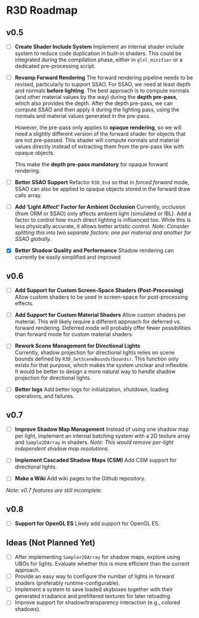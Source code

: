 # R3D Roadmap

## **v0.5**

* [ ] **Create Shader Include System**
  Implement an internal shader include system to reduce code duplication in built-in shaders. This could be integrated during the compilation phase, either in `glsl_minifier` or a dedicated pre-processing script.

* [ ] **Revamp Forward Rendering**
  The forward rendering pipeline needs to be revised, particularly to support SSAO. For SSAO, we need at least depth and normals **before lighting**.
  The best approach is to compute normals (and other material values by the way) during the **depth pre-pass**, which also provides the depth. After the depth pre-pass, we can compute SSAO and then apply it during the lighting pass, using the normals and material values generated in the pre-pass.

  However, the pre-pass only applies to **opaque rendering**, so we will need a slightly different version of the forward shader for objects that are not pre-passed. This shader will compute normals and material values directly instead of extracting them from the pre-pass like with opaque objects.

  This make the **depth pre-pass mandatory** for opaque forward rendering.

* [ ] **Better SSAO Support**
  Refactor `R3D_End` so that in *forced forward* mode, SSAO can also be applied to opaque objects stored in the forward draw calls array.

* [ ] **Add ‘Light Affect’ Factor for Ambient Occlusion**
  Currently, occlusion (from ORM or SSAO) only affects ambient light (simulated or IBL). Add a factor to control how much direct lighting is influenced too. While this is less physically accurate, it allows better artistic control.
  *Note: Consider splitting this into two separate factors: one per material and another for SSAO globally.*

* [x] **Better Shadow Quality and Performance**
  Shadow rendering can currently be easily simplified and improved

## **v0.6**

* [ ] **Add Support for Custom Screen-Space Shaders (Post-Processing)**
  Allow custom shaders to be used in screen-space for post-processing effects.

* [ ] **Add Support for Custom Material Shaders**
  Allow custom shaders per material. This will likely require a different approach for deferred vs. forward rendering. Deferred mode will probably offer fewer possibilities than forward mode for custom material shaders.

- [ ] **Rework Scene Management for Directional Lights**  
  Currently, shadow projection for directional lights relies on scene bounds defined by `R3D_SetSceneBounds(bounds)`. This function only exists for that purpose, which makes the system unclear and inflexible. It would be better to design a more natural way to handle shadow projection for directional lights.

* [ ] **Better logs**
  Add better logs for initialization, shutdown, loading operations, and failures.

## **v0.7**

* [ ] **Improve Shadow Map Management**
  Instead of using one shadow map per light, implement an internal batching system with a 2D texture array and `Sample2DArray` in shaders.
  *Note: This would remove per-light independent shadow map resolutions.*

* [ ] **Implement Cascaded Shadow Maps (CSM)**
  Add CSM support for directional lights.

* [ ] **Make a Wiki**
  Add wiki pages to the Github repository.

*Note: v0.7 features are still incomplete.*

## **v0.8**

* [ ] **Support for OpenGL ES**
  Likely add support for OpenGL ES.

## **Ideas (Not Planned Yet)**

* [ ] After implementing `Sampler2DArray` for shadow maps, explore using UBOs for lights. Evaluate whether this is more efficient than the current approach.
* [ ] Provide an easy way to configure the number of lights in forward shaders (preferably runtime-configurable).
* [ ] Implement a system to save loaded skyboxes together with their generated irradiance and prefiltered textures for later reloading.
* [ ] Improve support for shadow/transparency interaction (e.g., colored shadows).
